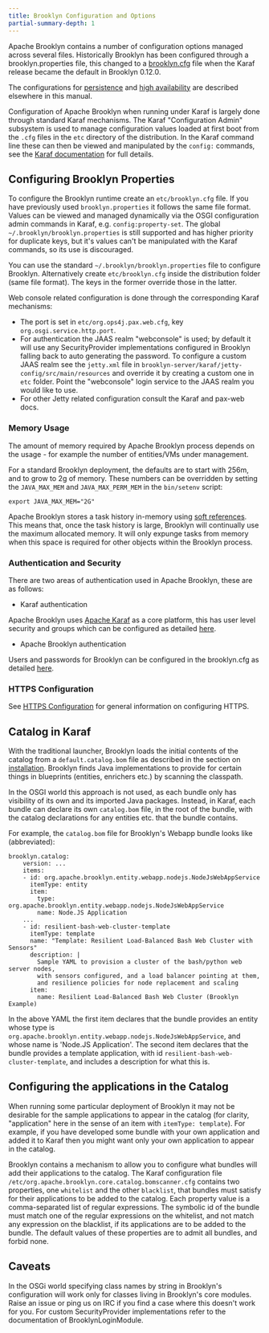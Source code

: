 ```yaml
---
title: Brooklyn Configuration and Options
partial-summary-depth: 1
---
```


Apache Brooklyn contains a number of configuration options managed across several files. 
Historically Brooklyn has been configured through a brooklyn.properties file, this changed 
to a [brooklyn.cfg]({{book.path.docs}}/ops/configuration/brooklyn_cfg.md) file when the Karaf release became the default in Brooklyn 0.12.0.

The configurations for [persistence]({{book.path.docs}}/ops/persistence/index.md) and [high availability]({{book.path.docs}}/ops/high-availability/index.md) are described
elsewhere in this manual.

Configuration of Apache Brooklyn when running under Karaf is largely done through standard Karaf mechanisms. 
The Karaf "Configuration Admin" subsystem is used to manage configuration values loaded at first boot from the
`.cfg` files in the `etc` directory of the distribution. In the Karaf command line these can then be viewed
and manipulated by the `config:` commands, see the [Karaf documentation](https://karaf.apache.org/manual/latest/) for full details.

## Configuring Brooklyn Properties

To configure the Brooklyn runtime create an `etc/brooklyn.cfg` file. If you have previously used `brooklyn.properties` it follows the same
file format. Values can be viewed and managed dynamically via the OSGI configuration admin commands in Karaf,
e.g. `config:property-set`. The global `~/.brooklyn/brooklyn.properties` is still supported and has higher
priority for duplicate keys, but it's values can't be manipulated with the Karaf commands, so its use is
discouraged.

You can use the standard `~/.brooklyn/brooklyn.properties` file to configure Brooklyn. Alternatively
create `etc/brooklyn.cfg` inside the distribution folder (same file format). The keys in the former override
those in the latter.

Web console related configuration is done through the corresponding Karaf mechanisms:

  * The port is set in `etc/org.ops4j.pax.web.cfg`, key `org.osgi.service.http.port`.
  * For authentication the JAAS realm "webconsole" is used; by default it will use any
    SecurityProvider implementations configured in Brooklyn falling back to auto generating
    the password. To configure a custom JAAS realm see the `jetty.xml` file in 
    `brooklyn-server/karaf/jetty-config/src/main/resources`
    and override it by creating a custom one in `etc` folder. Point the "webconsole" login service
    to the JAAS realm you would like to use.
   * For other Jetty related configuration consult the Karaf and pax-web docs.

### Memory Usage

The amount of memory required by Apache Brooklyn process depends on the usage - for example the number of entities/VMs under management.

For a standard Brooklyn deployment, the defaults are to start with 256m, and to grow to 2g of memory. These numbers can be overridden 
by setting the `JAVA_MAX_MEM` and `JAVA_MAX_PERM_MEM` in the `bin/setenv` script:

    export JAVA_MAX_MEM="2G"

Apache Brooklyn stores a task history in-memory using [soft references](http://docs.oracle.com/javase/7/docs/api/java/lang/ref/SoftReference.html). 
This means that, once the task history is large, Brooklyn will continually use the maximum allocated memory. It will 
only expunge tasks from memory when this space is required for other objects within the Brooklyn process.

### Authentication and Security

There are two areas of authentication used in Apache Brooklyn, these are as follows:

* Karaf authentication

Apache Brooklyn uses [Apache Karaf](https://karaf.apache.org) as a core platform, this has user level security and
groups which can be configured as detailed [here](https://karaf.apache.org/manual/latest/security#_users_groups_roles_and_passwords).

* Apache Brooklyn authentication

Users and passwords for Brooklyn can be configured in the brooklyn.cfg as detailed [here]({{book.path.docs}}/ops/configuration/brooklyn_cfg.md#authentication).

### HTTPS Configuration

See [HTTPS Configuration]({{book.path.docs}}/ops/configuration/https.md) for general information on configuring HTTPS.

## Catalog in Karaf  
With the traditional launcher, Brooklyn loads the initial contents of the catalog from a `default.catalog.bom` file
as described in the section on [installation]({{book.path.docs}}/ops/production-installation.md). Brooklyn finds Java 
implementations to provide for certain things in blueprints (entities, enrichers etc.) by scanning the classpath. 

In the OSGI world this approach is not used, as each bundle only has visibility of its own and its imported Java packages. 
Instead, in Karaf, each bundle can declare its own `catalog.bom` file, in the root of the bundle,
with the catalog declarations for any entities etc. that the bundle contains.

For example, the `catalog.bom` file for Brooklyn's Webapp bundle looks like (abbreviated):

    brooklyn.catalog:
        version: ...
        items:
        - id: org.apache.brooklyn.entity.webapp.nodejs.NodeJsWebAppService
          itemType: entity
          item:
            type: org.apache.brooklyn.entity.webapp.nodejs.NodeJsWebAppService
            name: Node.JS Application
        ...
        - id: resilient-bash-web-cluster-template
          itemType: template
          name: "Template: Resilient Load-Balanced Bash Web Cluster with Sensors"
          description: |
            Sample YAML to provision a cluster of the bash/python web server nodes,
            with sensors configured, and a load balancer pointing at them,
            and resilience policies for node replacement and scaling
          item:
            name: Resilient Load-Balanced Bash Web Cluster (Brooklyn Example)

In the above YAML the first item declares that the bundle provides an entity whose type is
`org.apache.brooklyn.entity.webapp.nodejs.NodeJsWebAppService`, and whose name is 'Node.JS Application'.  The second
item declares that the bundle provides a template application, with id  `resilient-bash-web-cluster-template`, and
includes a description for what this is.

## Configuring the applications in the Catalog

When running some particular deployment of Brooklyn it may not be desirable for the sample applications to appear in
the catalog (for clarity, "application" here in the sense of an item with `itemType: template`).
For example, if you have developed
some bundle with your own application and added it to Karaf then you might want only your own application to appear in
the catalog.

Brooklyn contains a mechanism to allow you to configure what bundles will add their applications to the catalog.
The Karaf configuration file `/etc/org.apache.brooklyn.core.catalog.bomscanner.cfg` contains two properties,
one `whitelist` and the other `blacklist`, that bundles must satisfy for their applications to be added to the catalog.
Each property value is a comma-separated list of regular expressions.  The symbolic id of the bundle must match one of
the regular expressions on the whitelist, and not match any expression on the blacklist, if its applications
are to be added to the bundle.  The default values of these properties are to admit all bundles, and forbid none.

## Caveats

In the OSGi world specifying class names by string in Brooklyn's configuration will work only
for classes living in Brooklyn's core modules. Raise an issue or ping us on IRC if you find
a case where this doesn't work for you. For custom SecurityProvider implementations refer to the
documentation of BrooklynLoginModule.


